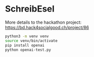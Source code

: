 # SchreibEsel

More details to the hackathon project: https://bd.hack4socialgood.ch/project/86



```bash
python3 -m venv venv
source venv/bin/activate
pip install openai
python openai-test.py
```